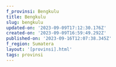 ```yaml
---
f_provinsi: Bengkulu
title: Bengkulu
slug: bengkulu
updated-on: '2023-09-09T17:12:30.176Z'
created-on: '2023-09-09T16:59:49.292Z'
published-on: '2023-09-16T12:07:38.345Z'
f_region: Sumatera
layout: '[provinsi].html'
tags: provinsi
---
```



